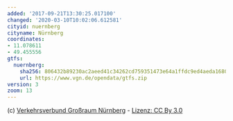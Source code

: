 ```yaml
---
added: '2017-09-21T13:30:25.017100'
changed: '2020-03-10T10:02:06.612581'
cityid: nuernberg
cityname: Nürnberg
coordinates:
- 11.078611
- 49.455556
gtfs:
  nuernberg:
    sha256: 806432b89230ac2aeed41c34262cd759351473e64a1ffdc9ed4aeda16809df2e
    url: https://www.vgn.de/opendata/gtfs.zip
version: 3
zoom: 13
---
```


(c) [Ver­kehrs­ver­bund Groß­raum Nürn­berg](https://www.vgn.de/web-entwickler/open-data/) - [Lizenz: CC By 3.0](https://creativecommons.org/licenses/by/3.0/de/)
